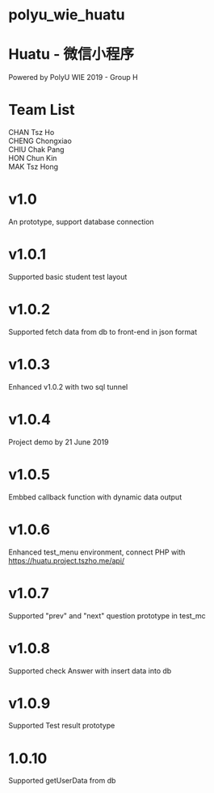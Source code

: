 # polyu_wie_huatu
# Huatu - 微信小程序 
Powered by PolyU WIE 2019 - Group H
# Team List
CHAN Tsz Ho <br/>
CHENG Chongxiao <br/>
CHIU Chak Pang <br/>
HON Chun Kin <br/>
MAK Tsz Hong <br/>
# v1.0
An prototype, support database connection
# v1.0.1
Supported basic student test layout
# v1.0.2
Supported fetch data from db to front-end in json format
# v1.0.3
Enhanced v1.0.2 with two sql tunnel
# v1.0.4
Project demo by 21 June 2019
# v1.0.5
Embbed callback function with dynamic data output
# v1.0.6
Enhanced test_menu environment, connect PHP with https://huatu.project.tszho.me/api/
# v1.0.7
Supported "prev" and "next" question prototype in test_mc 
# v1.0.8
Supported check Answer with insert data into db 
# v1.0.9
Supported Test result prototype
# 1.0.10
Supported getUserData from db